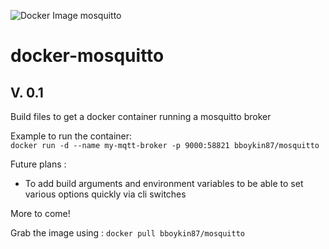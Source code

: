 ![Docker Image mosquitto](https://github.com/bboykin87/docker-mosquitto/workflows/Docker%20Image%20mosquitto/badge.svg?branch=master)

# docker-mosquitto

## V. 0.1
Build files to get a docker container running a mosquitto broker

Example to run the container:  
`docker run -d --name my-mqtt-broker -p 9000:58821 bboykin87/mosquitto`

Future plans :  

* To add build arguments and environment variables to be able to set various options quickly via cli switches

More to come!

Grab the image using :
`docker pull bboykin87/mosquitto`
